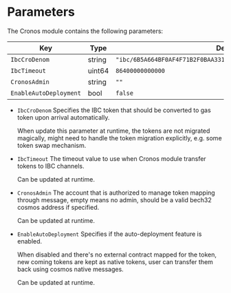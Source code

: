 <!--
order: 7
-->

# Parameters

The Cronos module contains the following parameters:

| Key                    | Type   | Default Value                                                |
| ---------------------- | ------ | ------------------------------------------------------------ |
| `IbcCroDenom`          | string | `"ibc/6B5A664BF0AF4F71B2F0BAA33141E2F1321242FBD5D19762F541EC971ACB0865"` |
| `IbcTimeout`           | uint64 | `86400000000000`                                             |
| `CronosAdmin`          | string | `""`                                                         |
| `EnableAutoDeployment` | bool   | `false`                                                      |

- `IbcCroDenom` Specifies the IBC token that should be converted to gas token upon arrival automatically.

  When update this parameter at runtime, the tokens are not migrated magically, might need to handle the token migration explicitly, e.g. some token swap mechanism.

- `IbcTimeout` The timeout value to use when Cronos module transfer tokens to IBC channels.

  Can be updated at runtime.

- `CronosAdmin` The account that is authorized to manage token mapping through message, empty means no admin, should be a valid bech32 cosmos address if specified.

  Can be updated at runtime.

- `EnableAutoDeployment` Specifies if the auto-deployment feature is enabled. 

  When disabled and there's no external contract mapped for the token, new coming tokens are kept as native tokens, user can transfer them back using cosmos native messages.

  Can be updated at runtime.
